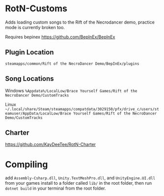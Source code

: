 # RotN-Customs
Adds loading custom songs to the Rift of the Necrodancer demo, practice mode is currently broken too.

Requires bepinex https://github.com/BepInEx/BepInEx

## Plugin Location

`steamapps/common/Rift of the NecroDancer Demo/BepInEx/plugins`

## Song Locations

Windows `%Appdata%/LocalLow/Brace Yourself Games/Rift of the NecroDancer Demo/CustomTracks`

Linux `~/.local/share/Steam/steamapps/compatdata/3029150/pfx/drive_c/users/steamuser/AppData/LocalLow/Brace Yourself Games/Rift of the NecroDancer Demo/CustomTracks`

## Charter

https://github.com/KayDeeTee/RotN-Charter

# Compiling
add `Assembly-Csharp.dll`, `Unity.TextMeshPro.dll`, and `UnityEngine.UI.dll` from your games install to a folder called `lib/` in the root folder, then run `dotnet build` in your terminal from the root folder.
